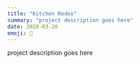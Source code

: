 ```yaml
---
title: "Kitchen Rodeo"
summary: "project description goes here"
date: 2020-03-20
emoji: 🐴
---
```


project description goes here